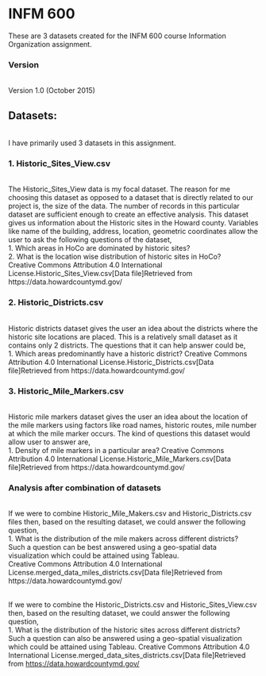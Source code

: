 <h1>INFM 600</h1>
These are 3 datasets created for the INFM 600 course Information Organization assignment.

<h3>Version</h3><br/> 
Version 1.0 (October 2015)

<h2>Datasets:</h2><br>
I have primarily used 3 datasets in this assignment.

<h3>1. Historic_Sites_View.csv</h3><br>
The Historic_Sites_View data is my focal dataset. The reason for me choosing this dataset as opposed to a dataset that is 
directly related to our project is, the size of the data. The number of records in this particular dataset are sufficient 
enough to create an effective analysis. This dataset gives us information about the Historic sites in the Howard county.
Variables like name of the building, address, location, geometric coordinates allow the user to ask the following questions
of the dataset,<br>
        1. Which areas in HoCo are dominated by historic sites?<br>
        2. What is the location wise distribution of historic sites in HoCo? <br>
Creative Commons Attribution 4.0 International License.Historic_Sites_View.csv[Data file]Retrieved from https://data.howardcountymd.gov/

 <h3>2. Historic_Districts.csv</h3><br>
Historic districts dataset gives the user an idea about the districts where the historic site locations are placed. 
This is a relatively small dataset as it contains only 2 districts. The questions that it can help answer could be,<br>
        1. Which areas predominantly have a historic district?
Creative Commons Attribution 4.0 International License.Historic_Districts.csv[Data file]Retrieved from https://data.howardcountymd.gov/

<h3>3. Historic_Mile_Markers.csv</h3><br>
Historic mile markers dataset gives the user an idea about the location of the mile markers using factors like road names, historic routes, mile number at which the mile marker occurs. The kind of questions this dataset would allow user to answer are,<br>
        1. Density of mile markers in a particular area?
Creative Commons Attribution 4.0 International License.Historic_Mile_Markers.csv[Data file]Retrieved from https://data.howardcountymd.gov/

<h3>Analysis after combination of datasets</h3><br>
If we were to combine Historic_Mile_Makers.csv and Historic_Districts.csv files then, based on the resulting dataset, 
we could answer the following question,<br>
        1. What is the distribution of the mile makers across different districts?<br>
        Such a question can be best answered using a geo-spatial data visualization which could be attained using                    Tableau.<br>
        Creative Commons Attribution 4.0 International License.merged_data_miles_districts.csv[Data file]Retrieved from  https://data.howardcountymd.gov/
        <br><br>

If we were to combine the Historic_Districts.csv and Historic_Sites_View.csv then, based on the resulting dataset, we could 
answer the following question,<br>
        1. What is the distribution of the historic sites across different districts?<br>
        Such a question can also be answered using a geo-spatial visualization which could be attained using Tableau.
        Creative Commons Attribution 4.0 International License.merged_data_sites_districts.csv[Data file]Retrieved from  https://data.howardcountymd.gov/
        





